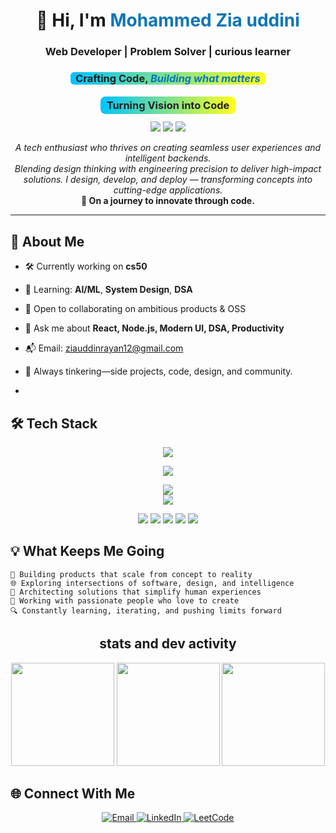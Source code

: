 <div align="center">

<h1>👋 Hi, I'm <span style="color:#0e75b6;"><strong>Mohammed Zia uddini</strong></span></h1>

<!-- Glitch/ASCII/Code headline style -->
<h3>
  Web Developer | Problem Solver | curious learner
</h3>

<!-- Emoji divider headline style -->

<h3>
  <span style="background: linear-gradient(90deg, #00c3ff 0%, #ffff1c 100%); color: #222; padding: 0 8px; border-radius: 6px;">
    Crafting Code, <span style="font-style:italic; color:#0e75b6;">Building what matters</span>
  </span>
</h3>


<h3 align="center">
  <span style="background: linear-gradient(90deg, #00c3ff, #ffff1c); color: #222; padding: 4px 10px; border-radius: 8px;">
    Turning Vision into Code
  </span>
</h3>

<p align="center">
  <img src="https://img.shields.io/badge/Role-Software%20Developer-blue?style=flat-square" />
  <img src="https://img.shields.io/badge/Tech-React%20%7C%20Flask%20%7C%20PostgreSQL-blueviolet?style=flat-square" />
  <img src="https://img.shields.io/badge/Focus-DSA%20%26%20Web%20Solutions-success?style=flat-square" />
</p>

<p align="center">
  <em>
    A tech enthusiast who thrives on creating seamless user experiences and intelligent backends.<br>
    Blending design thinking with engineering precision to deliver high-impact solutions.
    I design, develop, and deploy — transforming concepts into cutting-edge applications.
  </em><br>
  <strong>🚀 On a journey to innovate through code.</strong>
</p>

</div>

---


## 🚩 About Me

- 🛠️ Currently working on <b>cs50</b>
- 🌱 Learning: <b>AI/ML</b>, <b>System Design</b>, <b>DSA</b>
- 🤝 Open to collaborating on ambitious products & OSS
- 💬 Ask me about <b>React, Node.js, Modern UI, DSA, Productivity</b>
- 📬 Email: <a href="mailto:ziauddinrayan12@gmail.com">ziauddinrayan12@gmail.com</a>
- 🧠 Always tinkering—side projects, code, design, and community.

- 
## 🛠️ Tech Stack

<div align="center">


<img src="https://skillicons.dev/icons?i=js,python,html,css,java" /><br>





<img src="https://skillicons.dev/icons?i=react,redux,tailwind,bootstrap,figma" /><br>





<img src="https://skillicons.dev/icons?i=nodejs,mongodb,postgres,mysql" /><br>
<img src="https://skillicons.dev/icons?i=vite,npm,git,github" /><br>




<img src="https://img.shields.io/badge/VSCode-007ACC?style=for-the-badge&logo=visual-studio-code&logoColor=white" />
<img src="https://img.shields.io/badge/Vercel-000?style=for-the-badge&logo=vercel&logoColor=white" />
<img src="https://img.shields.io/badge/Netlify-00C7B7?style=for-the-badge&logo=netlify&logoColor=white" />
<img src="https://img.shields.io/badge/GitHub-181717?style=for-the-badge&logo=github&logoColor=white" />
<img src="https://img.shields.io/badge/Render-000000?style=for-the-badge&logo=render&logoColor=white">


</div>


## 💡 What Keeps Me Going

```log
🚀 Building products that scale from concept to reality  
🌐 Exploring intersections of software, design, and intelligence  
🧩 Architecting solutions that simplify human experiences  
🤝 Working with passionate people who love to create  
🔍 Constantly learning, iterating, and pushing limits forward
```

<div align="center">

## stats and dev activity

<!-- <img src="https://github-readme-stats.vercel.app/api?username=zia-rayan1998&show_icons=true&theme=dark&hide_border=true" height="165" /> -->

<p align="center">
  <img src="https://github-readme-stats.vercel.app/api?username=zia-rayan1998&show_icons=true&theme=dark&hide_border=true" height="165" />
  <img src="https://github-readme-activity-graph.vercel.app/graph?username=zia-rayan1998&theme=github-dark&hide_border=true&area=true" height="165" />
  <img src="https://github-profile-summary-cards.vercel.app/api/cards/stats?username=zia-rayan1998&theme=github_dark" height="165" />
</p>



</div>

## 🌐 Connect With Me

<p align="center">
  <a href="mailto:ziauddinrayan12@gmail.com">
    <img src="https://img.shields.io/badge/Email-D14836?style=for-the-badge&logo=gmail&logoColor=white" alt="Email" />
  </a>
  <a href="https://www.linkedin.com/in/md-zia-uddin-10614a2a9/" target="_blank">
    <img src="https://img.shields.io/badge/LinkedIn-0A66C2?style=for-the-badge&logo=linkedin&logoColor=white" alt="LinkedIn" />
  </a>
 
  <a href="https://leetcode.com/u/Ziauddin12" target="_blank">
    <img src="https://img.shields.io/badge/LeetCode-FFA116?style=for-the-badge&logo=leetcode&logoColor=white" alt="LeetCode" />
  </a>
</p>


